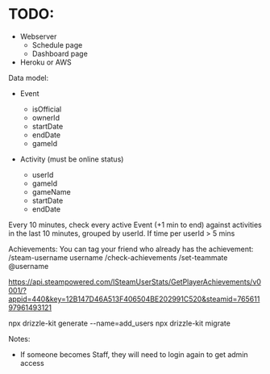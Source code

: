 # TODO:

- Webserver
  - Schedule page
  - Dashboard page
- Heroku or AWS

Data model:
- Event
  - isOfficial
  - ownerId
  - startDate
  - endDate
  - gameId

- Activity (must be online status)
  - userId
  - gameId
  - gameName
  - startDate
  - endDate

Every 10 minutes, check every active Event (+1 min to end) against activities in the last 10 minutes, grouped by userId. If time per userId > 5 mins

Achievements:
You can tag your friend who already has the achievement:
/steam-username username
/check-achievements
/set-teammate @username

https://api.steampowered.com/ISteamUserStats/GetPlayerAchievements/v0001/?appid=440&key=12B147D46A513F406504BE202991C520&steamid=76561197961493121

npx drizzle-kit generate --name=add_users
npx drizzle-kit migrate

Notes:
- If someone becomes Staff, they will need to login again to get admin access
